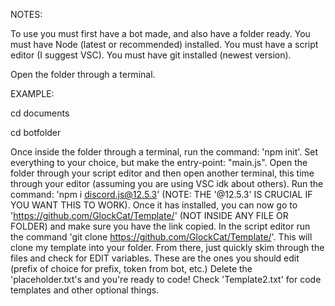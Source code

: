 NOTES:

To use you must first have a bot made, and also have a folder ready.
You must have Node (latest or recommended) installed.
You must have a script editor (I suggest VSC).
You must have git installed (newest version).

Open the folder through a terminal.

EXAMPLE:

cd documents

cd botfolder

Once inside the folder through a terminal, run the command: 'npm init'.
Set everything to your choice, but make the entry-point: "main.js".
Open the folder through your script editor and then open another terminal, this time through your editor (assuming you are using VSC idk about others).
Run the command: 'npm i discord.js@12.5.3' (NOTE: THE '@12.5.3' IS CRUCIAL IF YOU WANT THIS TO WORK).
Once it has installed, you can now go to 'https://github.com/GlockCat/Template/' (NOT INSIDE ANY FILE OR FOLDER) and make sure you have the link copied.
In the script editor run the command 'git clone https://github.com/GlockCat/Template/'.
This will clone my template into your folder.
From there, just quickly skim through the files and check for EDIT variables. These are the ones you should edit (prefix of choice for prefix, token from bot, etc.)
Delete the 'placeholder.txt's and you're ready to code! Check 'Template2.txt' for code templates and other optional things.
